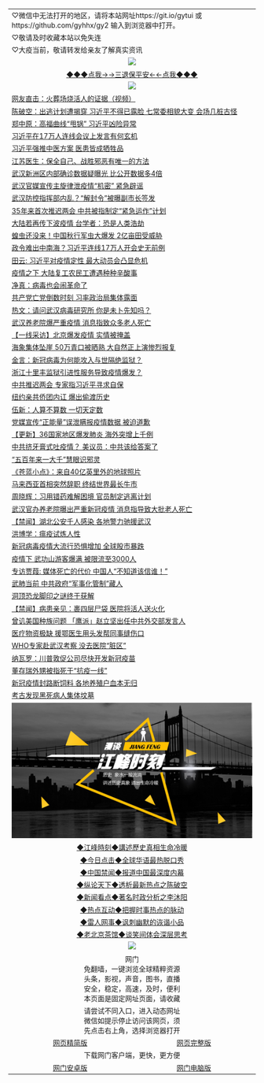  <table>
<tr>
<td colspan="2" align=left>
♡微信中无法打开的地区，请将本站网址https://git.io/gytui 或 https://github.com/gyhhx/gy2 输入到浏览器中打开。 
 </td>
</tr>
 <tr>
 <td colspan="2" align=left>
♡敬请及时收藏本站以免失连
  <tr>
<td colspan="2" align=left>
♡大疫当前，敬请转发给亲友了解真实资讯
 </td>
</tr>

</td>
 </tr>
  <tr>
    <td colspan="2" align=center><img src="https://github.com/gyhhx/image-upload/blob/master/3t%20(1).jpg"></td>
 </tr>
 <tr><td colspan="2" align="center"><a href="https://xball.casa/oo.aspx?name=ogQuit&key=eqxowaguscvmxdgc&from=gy">◆◆◆点我→→三退保平安←←点我◆◆◆</a></td></tr>
  <tr>
    <td colspan="2" align=center><img src="https://cdn.jsdelivr.net/gh/gyoupiodf/im1/%E7%BD%91%E9%97%A8%E6%96%B0%E9%97%BB1.jpg"></td>
 </tr>
<tr><td colspan="2" align="left"><a href="https://xball.casa/oo.aspx?name=c1135203&key=eqxowaguscvmxdgc&from=gy">网友直击：火葬场烧活人的证据（视频）</a></td></tr>
<tr><td colspan="2" align="left"><a href="https://xball.casa/oo.aspx?name=c1135254&key=eqxowaguscvmxdgc&from=gy">陈破空：出逃计划遭揭穿 习近平不得已露脸 七常委相貌大变 会场几桩古怪</a></td></tr>
<tr><td colspan="2" align="left"><a href="https://xball.casa/oo.aspx?name=c1135288&key=eqxowaguscvmxdgc&from=gy">郑中原：高福曲线“甩锅” 习近平凶险异常</a></td></tr>
<tr><td colspan="2" align="left"><a href="https://xball.casa/oo.aspx?name=c1135199&key=eqxowaguscvmxdgc&from=gy">习近平在17万人连线会议上发言有何玄机</a></td></tr>
<tr><td colspan="2" align="left"><a href="https://xball.casa/oo.aspx?name=c1135301&key=eqxowaguscvmxdgc&from=gy">习近平强推中医方案 医患皆成牺牲品</a></td></tr>
<tr><td colspan="2" align="left"><a href="https://xball.casa/oo.aspx?name=c1135321&key=eqxowaguscvmxdgc&from=gy">江苏医生：保全自己、战胜邪恶有唯一的方法</a></td></tr>
<tr><td colspan="2" align="left"><a href="https://xball.casa/oo.aspx?name=c1135204&key=eqxowaguscvmxdgc&from=gy">武汉新洲区内部确诊数据疑曝光 比公开数据多4倍</a></td></tr>
<tr><td colspan="2" align="left"><a href="https://xball.casa/oo.aspx?name=c1135283&key=eqxowaguscvmxdgc&from=gy">武汉官媒宣传主旋律泄疫情“机密” 紧急辟谣</a></td></tr>
<tr><td colspan="2" align="left"><a href="https://xball.casa/oo.aspx?name=c1135309&key=eqxowaguscvmxdgc&from=gy">武汉防控指挥部内乱？“解封令”被曝副市长签发</a></td></tr>
<tr><td colspan="2" align="left"><a href="https://xball.casa/oo.aspx?name=c1135307&key=eqxowaguscvmxdgc&from=gy">35年来首次推迟两会 中共被指制定“紧急运作”计划</a></td></tr>
<tr><td colspan="2" align="left"><a href="https://xball.casa/oo.aspx?name=c1135222&key=eqxowaguscvmxdgc&from=gy">大陆若再传下波疫情 台学者：恐是人类浩劫</a></td></tr>
<tr><td colspan="2" align="left"><a href="https://xball.casa/oo.aspx?name=c1135235&key=eqxowaguscvmxdgc&from=gy">蝗虫还没来！中国秋行军虫大爆发 2亿亩田受威胁</a></td></tr>
<tr><td colspan="2" align="left"><a href="https://xball.casa/oo.aspx?name=c1135250&key=eqxowaguscvmxdgc&from=gy">政令难出中南海？习近平连线17万人开会史无前例</a></td></tr>
<tr><td colspan="2" align="left"><a href="https://xball.casa/oo.aspx?name=c1135224&key=eqxowaguscvmxdgc&from=gy">田云: 习近平对疫情定性 最大动员会凸显危机</a></td></tr>
<tr><td colspan="2" align="left"><a href="https://xball.casa/oo.aspx?name=c1135305&key=eqxowaguscvmxdgc&from=gy">疫情之下 大陆复工农民工遭遇种种辛酸事</a></td></tr>
<tr><td colspan="2" align="left"><a href="https://xball.casa/oo.aspx?name=c1135206&key=eqxowaguscvmxdgc&from=gy">净真：病毒也会闹革命了</a></td></tr>
<tr><td colspan="2" align="left"><a href="https://xball.casa/oo.aspx?name=c1135324&key=eqxowaguscvmxdgc&from=gy">共产党亡党倒数时刻 习率政治局集体露面</a></td></tr>
<tr><td colspan="2" align="left"><a href="https://xball.casa/oo.aspx?name=c1135289&key=eqxowaguscvmxdgc&from=gy">热文：请问武汉病毒研究所 你是未卜先知吗？</a></td></tr>
<tr><td colspan="2" align="left"><a href="https://xball.casa/oo.aspx?name=c1135200&key=eqxowaguscvmxdgc&from=gy">武汉养老院爆严重疫情 消息指致众多老人死亡</a></td></tr>
<tr><td colspan="2" align="left"><a href="https://xball.casa/oo.aspx?name=c1135259&key=eqxowaguscvmxdgc&from=gy">【一线采访】北京爆发疫情 实情被掩盖</a></td></tr>
<tr><td colspan="2" align="left"><a href="https://xball.casa/oo.aspx?name=c1135316&key=eqxowaguscvmxdgc&from=gy">海象集体坠崖 50万青口被晒熟 大自然正上演惨烈报复</a></td></tr>
<tr><td colspan="2" align="left"><a href="https://xball.casa/oo.aspx?name=c1135252&key=eqxowaguscvmxdgc&from=gy">金言：新冠病毒为何能攻入与世隔绝监狱？</a></td></tr>
<tr><td colspan="2" align="left"><a href="https://xball.casa/oo.aspx?name=c1135304&key=eqxowaguscvmxdgc&from=gy">浙江十里丰监狱引进性服务导致疫情爆发？</a></td></tr>
<tr><td colspan="2" align="left"><a href="https://xball.casa/oo.aspx?name=c1135294&key=eqxowaguscvmxdgc&from=gy">中共推迟两会 专家指习近平寻求自保</a></td></tr>
<tr><td colspan="2" align="left"><a href="https://xball.casa/oo.aspx?name=c1135197&key=eqxowaguscvmxdgc&from=gy">纽约亲共侨团内讧 爆出偷渡历史</a></td></tr>
<tr><td colspan="2" align="left"><a href="https://xball.casa/oo.aspx?name=c1135327&key=eqxowaguscvmxdgc&from=gy">伍新：人算不算数 一切天定数</a></td></tr>
<tr><td colspan="2" align="left"><a href="https://xball.casa/oo.aspx?name=c1135253&key=eqxowaguscvmxdgc&from=gy">党媒宣传“正能量”误泄瞒报疫情数据 被迫道歉</a></td></tr>
<tr><td colspan="2" align="left"><a href="https://xball.casa/oo.aspx?name=c1135325&key=eqxowaguscvmxdgc&from=gy">【更新】36国家地区爆发肺炎 海外突增上千例</a></td></tr>
<tr><td colspan="2" align="left"><a href="https://xball.casa/oo.aspx?name=c1135228&key=eqxowaguscvmxdgc&from=gy">中共挤牙膏式吐疫情？ 美议员：中共该给答案了</a></td></tr>
<tr><td colspan="2" align="left"><a href="https://xball.casa/oo.aspx?name=c1135272&key=eqxowaguscvmxdgc&from=gy">“五百年来一大千”慧眼识邪灵</a></td></tr>
<tr><td colspan="2" align="left"><a href="https://xball.casa/oo.aspx?name=c1135277&key=eqxowaguscvmxdgc&from=gy">《苍蓝小点》：来自40亿英里外的地球照片</a></td></tr>
<tr><td colspan="2" align="left"><a href="https://xball.casa/oo.aspx?name=c1135213&key=eqxowaguscvmxdgc&from=gy">马来西亚首相突然辞职 终结世界最长牛市</a></td></tr>
<tr><td colspan="2" align="left"><a href="https://xball.casa/oo.aspx?name=c1135286&key=eqxowaguscvmxdgc&from=gy">周晓辉：习用错药难解困境 官员制定逃离计划</a></td></tr>
<tr><td colspan="2" align="left"><a href="https://xball.casa/oo.aspx?name=c1135313&key=eqxowaguscvmxdgc&from=gy">武汉官办养老院曝出严重新冠疫情 消息指导致大批老人死亡</a></td></tr>
<tr><td colspan="2" align="left"><a href="https://xball.casa/oo.aspx?name=c1135328&key=eqxowaguscvmxdgc&from=gy">【禁闻】湖北公安千人感染 各地警力驰援武汉</a></td></tr>
<tr><td colspan="2" align="left"><a href="https://xball.casa/oo.aspx?name=c1135310&key=eqxowaguscvmxdgc&from=gy">洪博学：瘟疫试炼人性</a></td></tr>
<tr><td colspan="2" align="left"><a href="https://xball.casa/oo.aspx?name=c1135278&key=eqxowaguscvmxdgc&from=gy">新冠病毒疫情大流行恐惧增加 全球股市暴跌</a></td></tr>
<tr><td colspan="2" align="left"><a href="https://xball.casa/oo.aspx?name=c1135262&key=eqxowaguscvmxdgc&from=gy">疫情下 武功山游客爆满 被限流至3000人</a></td></tr>
<tr><td colspan="2" align="left"><a href="https://xball.casa/oo.aspx?name=c1135302&key=eqxowaguscvmxdgc&from=gy">专访贾葭: 媒体死亡的代价 中国人“不知道该信谁！”</a></td></tr>
<tr><td colspan="2" align="left"><a href="https://xball.casa/oo.aspx?name=c1135296&key=eqxowaguscvmxdgc&from=gy">武肺当前 中共政府“军事化管制”藏人</a></td></tr>
<tr><td colspan="2" align="left"><a href="https://xball.casa/oo.aspx?name=c1135275&key=eqxowaguscvmxdgc&from=gy">洞顶恐龙脚印之谜终于获解</a></td></tr>
<tr><td colspan="2" align="left"><a href="https://xball.casa/oo.aspx?name=c1135329&key=eqxowaguscvmxdgc&from=gy">【禁闻】病患亲见：裹四层尸袋 医院将活人送火化</a></td></tr>
<tr><td colspan="2" align="left"><a href="https://xball.casa/oo.aspx?name=c1135234&key=eqxowaguscvmxdgc&from=gy">曾讥美国种族问题 「鹰派」赵立坚出任中共外交部发言人</a></td></tr>
<tr><td colspan="2" align="left"><a href="https://xball.casa/oo.aspx?name=c1135284&key=eqxowaguscvmxdgc&from=gy">医疗物资极缺 援鄂医生用头发帮同事缝伤口</a></td></tr>
<tr><td colspan="2" align="left"><a href="https://xball.casa/oo.aspx?name=c1135237&key=eqxowaguscvmxdgc&from=gy">WHO专家赴武汉考察 没去医院“脏区”</a></td></tr>
<tr><td colspan="2" align="left"><a href="https://xball.casa/oo.aspx?name=c1135306&key=eqxowaguscvmxdgc&from=gy">纳瓦罗：川普敦促公司尽快开发新冠疫苗</a></td></tr>
<tr><td colspan="2" align="left"><a href="https://xball.casa/oo.aspx?name=c1135247&key=eqxowaguscvmxdgc&from=gy">董存瑞外甥被指死于“抗疫一线”</a></td></tr>
<tr><td colspan="2" align="left"><a href="https://xball.casa/oo.aspx?name=c1135299&key=eqxowaguscvmxdgc&from=gy">新冠疫情封路断饲料 各地养殖户血本无归</a></td></tr>
<tr><td colspan="2" align="left"><a href="https://xball.casa/oo.aspx?name=c1135274&key=eqxowaguscvmxdgc&from=gy">考古发现黑死病人集体坟墓</a></td></tr>
 
 <tr>
   <td colspan="2" align=center><img src="https://github.com/gyoupiodf/im1/blob/master/jf-1.jpg"></td>
  </tr>
   <tr>
   <td colspan="2" align=center> 
<a href="https://xball.casa/oo.aspx?name=c922850&key=eqxowaguscvmxdgc&from=gy&tag=9877">◆江峰時刻◆講述歷史真相生命冷暖</a><br/>
    </td>
  </tr>
   <tr>
   <td colspan="2" align=center> 
<a href="https://xball.casa/oo.aspx?name=c816850&key=eqxowaguscvmxdgc&from=gy&tag=9877">◆今日点击◆全球华语最热脱口秀</a><br/>
    </td>
  </tr>
  <tr>
  <td colspan="2" align=center>
<a href="https://xball.casa/oo.aspx?name=c816860&key=eqxowaguscvmxdgc&from=gy&tag=99733110">◆中国禁闻◆报道中国最深度内幕</a><br/>
   </tr>
  <tr>
     <td colspan="2" align=center>
<a href="https://xball.casa/oo.aspx?name=c816855&key=eqxowaguscvmxdgc&from=gy&tag=997110">◆纵论天下◆透析最新热点之陈破空</a><br/>
   </tr>
   <tr>
      <td colspan="2" align=center>
<a href="https://xball.casa/oo.aspx?name=c838308&key=eqxowaguscvmxdgc&from=gy&tag=9973110">◆新闻看点◆著名时政分析之李沐阳</a><br/>
   </tr>
   <tr>
     <td colspan="2" align=center>
<a href="https://xball.casa/oo.aspx?name=c816852&key=eqxowaguscvmxdgc&from=gy&tag=9733110">◆热点互动◆把握时事热点的脉动</a><br/>
   </tr>
   <tr>
      <td colspan="2" align=center>
<a href="https://xball.casa/oo.aspx?name=c816694&key=eqxowaguscvmxdgc&from=gy&tag=93310">◆雷人网事◆讽刺幽默的诙谐小品</a><br/>
   </tr>
   <tr>
    <td colspan="2" align=center>
<a href="https://xball.casa/oo.aspx?name=c816650&key=eqxowaguscvmxdgc&from=gy&tag=9973110">◆老北京茶馆◆谈笑间体会深层思考</a><br/>
   </tr>
 <tr>
    <td colspan="2" align="center"><img src="https://gitlab.com/ogate2/up/raw/master/_/oGate65.jpg"/></td>
  </tr>
  <tr>
    <td colspan="2" align="center">网门<br/>免翻墙，一键浏览全球精粹资源<br/>头条，影视，声音，图书，直播<br/>安全，稳定，高速，及时，便利<br/>本页面是固定网址页面，请收藏</td>
  <tr>
  <tr>
    <td colspan="2" align="center">请尝试不同入口，进入动态网址<br/>微信如提示停止访问该网页，须<br/>先点击右上角，选择浏览器打开</td>
  <tr>  
  <tr>
    <td align="center"><a href="https://gitcdn.xyz/repo/otiny/up/master/show002.htm">网页精简版</a></td>
    <td align="center"><a href="https://gitcdn.xyz/repo/otiny/up/master/show001.htm">网页完整版</a></td>
  </tr>
  <tr>
    <td colspan="2" align="center">下载网门客户端，更快，更方便</td>
  <tr>
  <tr>
    <td align="center"><a href="https://raw.githubusercontent.com/opipe/up/master/oGatea.apk">网门安卓版</a></td>
    <td align="center"><a href="https://raw.githubusercontent.com/opipe/up/master/oGate.zip">网门电脑版</a></td>
  </tr>
</table>


